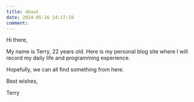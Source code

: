 ```yaml
---
title: about
date: 2024-05-26 14:17:19
comment:
---
```


Hi there,

My name is Terry, 22 years old. Here is my personal blog site where I will record my daily life and programming experience.

Hopefully, we can all find something from here.

Best wishes,

Terry